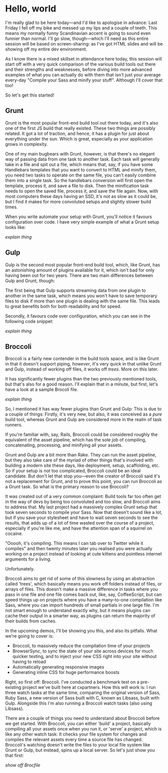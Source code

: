 # Hello, world
I'm really glad to be here today—and I'd like to apologise in advance: Last Friday I fell off my bike and messed up my lips and a couple of teeth. This means my normally funny Scandinavian accent is going to sound even funnier than normal. I'll go slow, though—which I'll need as this entire session will be based on screen-sharing: as I've got HTML slides and will be showing off my entire dev environment.

As I know there is a mixed skillset in attendance here today, this session will start off with a very quick comparison of the various build tools out there and their strengths and weaknesses, before diving into more advanced examples of what you can actually do with them that isn't just your average every-day "Compile your Sass and minify your stuff". Although I'll cover that too!

So let's get this started!

## Grunt
Grunt is the most popular front-end build tool out there today, and it's also one of the first JS build that really existed. These two things are possibly related. It got a lot of traction, and hence, it has a plugin for just about everything under the sun. Which is great, especially as your application grows in complexity.

One of my main bugbears with Grunt, however, is that there's no elegant way of passing data from one task to another task. Each task will generally take in a file and spit out a file, which means that, say, if you have some Handlebars templates that you want to convert to HTML and minify them, you need two tasks to operate on the same file, you can't easily combine them into a single task. So the handlebars conversion will first open the template, process it, and save a file to disk. Then the minification task needs to open the saved file, process it, and save the file again. Now, with most computers these days having an SSD, it's not as slow as it could be, but I find it makes for more convoluted setups and slightly slower build times.

When you write automate your setup with Grunt, you'll notice it favours configuration over code. I have very simple example of what a Grunt setup looks like:

*explain thing*

## Gulp
Gulp is the second most popular front-end build tool, which, like Grunt, has an astonishing amount of plugins available for it, which isn't bad for only having been out for two years. There are two main differences between Gulp and Grunt, though:

The first being that Gulp supports streaming data from one plugin to another in the same task, which means you won't have to save temporary files to disk if more than one plugin is dealing with the same file. This leads to great benefits both for both readability and for speed.

Secondly, it favours code over configuration, which you can see in the following code snippet:

*explain thing*

## Broccoli
Broccoli is a fairly new contender in the build tools space, and is like Grunt in that it doesn't support piping, _however_, it's very quick in that unlike Grunt and Gulp, instead of working off files, it works off _trees_. More on this later.

It has significantly fewer plugins than the two previously mentioned tools, but that's also for a good reason. I'll explain that in a minute, but first, let's have a look at a sample Brocoli file.

*explain thing*

So, I mentioned it has way fewer plugins than Grunt and Gulp: This is due to a couple of things: Firstly, it's very new, but also, it was conceived as a _pure_ build tool, whereas Grunt and Gulp are considered more in the realm of task runners.

If you're familiar with, say, Rails, Broccoli could be considered roughly the equivalent of the asset pipeline, which has the sole job of compiling, concatenating, processing, and minifying all your assets.

Grunt and Gulp are a bit more than Rake. They can run the asset pipeline, but they also take care of the myriad of other things that's involved with building a modern site these days, like deployment, setup, scaffolding, etc. So if your setup is not too complicated, Broccoli could be an ideal candidate. But don't let that stop you—even the creator of Broccoli said it's not a replacement for Grunt, and to prove this point, you can run Broccoli as a Grunt task. So what is the primary reason to use Broccoli?

It was created out of a very common complaint: Build tools far too often get in the way of devs by being too convoluted and too slow, and Broccoli aims to address that. My last project had a massively complex Grunt setup that took seven seconds to compile your Sass. Now that doesn't sound like a lot, but if you save your stylesheet and have to wait seven seconds to see the results, that adds up of a lot of time wasted over the course of a project, especially if you're like me, and have the attention span of a squirrel on cocaine.

"Ooooh, it's compiling. This means I can tab over to Twitter while it compiles" and then twenty minutes later you realised you were actually working on a project instead of looking at cute kittens and pointless internet arguments for a living.

Unfortunately.

Broccoli aims to get rid of some of this slowness by using an abstraction called 'trees', which basically means you work off folders instead of files, or arrays of files. This doesn't make a massive difference in tasks where you pass in one file and one file comes back out, like, say, CoffeeScript, but can speed things up on projects where you have a many-to-one compilation like Sass, where you can import hundreds of small partials in one large file. I'm not smart enough to understand exactly why, but it means plugins can cache their output in a smarter way, as plugins can return the majority of their builds from caches.

In the upcoming demos, I'll be showing you this, and also its pitfalls. What we're going to cover is:
- Broccoli, to massively reduce the compilation time of your projects
- BrowserSync, to sync the state of your site across devices for much quicker testing, and to inject your new CSS right into your site without having to reload
- Automatically generating responsive images
- Generating inline CSS for huge performance boosts

Right, so first off: Broccoli. I've conducted a benchmark test on a pre-existing project we've built here at cxpartners. How this will work is: I run three watch tasks at the same time, comparing the original version of Sass, Ruby Sass, a new version of Sass built with C, known as Libsass, built with Gulp. Alongside this I'm also running a Broccoli watch tasks (also using Libsass).

There are a couple of things you need to understand about Broccoli before we get started. With Broccoli, you can either 'build' a project, basically compiling all your assets once when you run it, or 'serve' a project, which is like any other watch task: It checks your file system for changes and compiles the relevant assets every time a source file has changed. Broccoli's watching doesn't write the files to your local file system like Grunt or Gulp, but instead, spins up a local server. So let's just show you that first:

_show off Brocfile_
